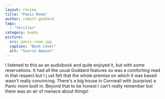 ```yaml
---
layout: review
title: "Panic Room"
author: robert-goddard
tags:
  - "thriller"
category: books
picture:
  src: panic-room.jpg
  caption: "Book cover"
  alt: "Source Amazon"
---
```


I listened to this as an audiobook and quite enjoyed it, but with some reservations.
It had all the usual Goddard features so was a comforting read in that respect but
I j ust felt that the whole premise on which it was based wasn't really convincing.
There's a big house in Cornwall with (surprise) a Panic room built in. Beyond that
to be honest I can't really remember but there was an air of menace about things!
